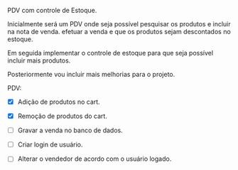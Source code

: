 PDV com controle de Estoque.

Inicialmente será um PDV onde seja possível pesquisar os produtos e incluir na nota de venda. efetuar a venda e que os produtos sejam descontados no estoque.

Em seguida implementar o controle de estoque para que seja possível incluir mais produtos.

Posteriormente vou incluir mais melhorias para o projeto.

PDV:

- [X] Adição de produtos no cart.

- [X] Remoção de produtos do cart.

- [ ] Gravar a venda no banco de dados.

- [ ] Criar login de usuário.

- [ ] Alterar o vendedor de acordo com o usuário logado.

